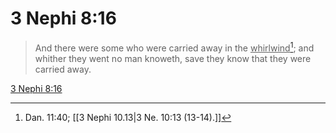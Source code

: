 # 3 Nephi 8:16

> And there were some who were carried away in the <u>whirlwind</u>[^a]; and whither they went no man knoweth, save they know that they were carried away.

[3 Nephi 8:16](https://www.churchofjesuschrist.org/study/scriptures/bofm/3-ne/8?lang=eng&id=p16#p16)


[^a]: Dan. 11:40; [[3 Nephi 10.13|3 Ne. 10:13 (13-14).]]
